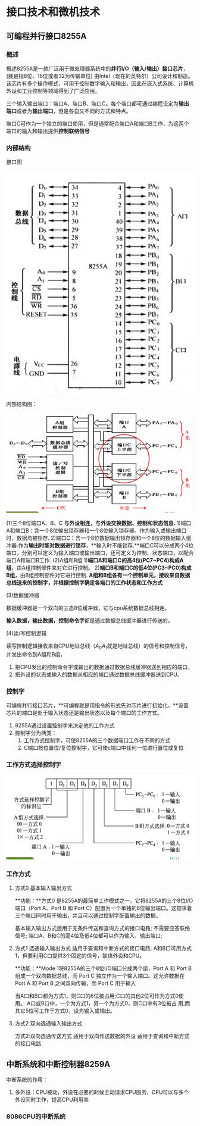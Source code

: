 # 接口技术和微机技术

## 可编程并行接口8255A

### 概述

概述8255A是一款广泛用于微处理器系统中的**并行I/O（输入/输出）接口芯片**，(就是指8位、16位或者32为传输单位) 由Intel（现在的英特尔）公司设计和制造。该芯片有多个操作模式，可用于控制数字输入和输出，因此在嵌入式系统、计算机外设和工业控制等领域得到了广泛应用。

三个输入输出端口：端口A、端口B、端口C。每个端口都可通过编程设定为**输出端口**或者为**输出端口**，但是各自又不同的方式和特点。

端口C可作为一个独立的端口使用，但是通常配合端口A和端口B工作，为这两个端口的输入和输出提供**控制联络信号**



### 内部结构

接口图

![image-20230920151456709](./接口技术和微机技术.assets/image-20230920151456709.png)

内部结构图：

![image-20230925200232132](./%E6%8E%A5%E5%8F%A3%E6%8A%80%E6%9C%AF%E5%92%8C%E5%BE%AE%E6%9C%BA%E6%8A%80%E6%9C%AF.assets/image-20230925200232132.png)

(1)三个8位端口A、B、C
**与外设相连，与外设交换数据、控制和状态信息.**
1)端口A和端口B：含一个8位输出锁存器和一个8位输入锁存器。作为输入或输出端口时，数据均被锁存.
2)端口C：含一个8位数据输出锁存器和一个8位的数据输入缓冲器.作为**输出时能对数据进行锁存**，**输入时不能锁存.**端口C可以分成两个4位端口，分别可以定义为输入端口或输出端口，还可定义为控制、状态端口，以配合端口A和端口B工作.
(2)A组和B组
1)**端口A和端口C的高4位(PC7~PC4)构成A组**，由A组控制部件来对它进行控制。
2)**端口B和端口C的低4位(PC3~PC0)构成B组**，由B组控制部件对它进行控制.
**A组和B组各有一个控制单元，接收来自数据总线送来的控制字，并根据控制字确定各端口的工作状态和工作方式**

(3)数据缓冲器

数据缓冲器是一个双向的三态8位缓冲器，它与cpu系统数据总线相连。

**输入数据，输出数据，控制命令字**都是通过数据总线缓冲器进行传送的。

(4)读/写控制逻辑

读写控制逻辑接收来自CPU地址总线（$A_0 A_1$就是地址总线）的信号和控制信号，并发出命令到A组和B组，

1. 把CPU发出的控制命令字或输出的数据通过数据总线缓冲器送到相应的端口，
2. 把外设的状态或输入的数据从相应的端口通过数据总线缓冲器送到CPU。

### 控制字

可编程并行接口芯片，**可编程就是用指令的形式先对芯片进行初始化，**设置芯片的端口是处于输入状态还是输出状态以及每个端口的工作方式。

1. 8255A通过设置控制字来决定他的工作方式
2. 控制字分为两类：
   1. 工作方式控制字，可使8255A的三个数据端口工作在不同的方式
   2. C端口按位置位/复位控制字，它可使c端口中任何一位进行置位或复位


### 工作方式选择控制字



![image-20230920154306127](./接口技术和微机技术.assets/image-20230920154306127.png)

### 工作方式

1. 方式0 基本输入输出方式

   **功能：**方式0 是8255A的最简单工作模式之一，它将8255A的三个8位I/O端口（Port A、Port B 和 Port C）配置为一个单独的8位输出端口。这意味着三个端口同时用于输出，并且可以通过控制字配置输出的数据。

   基本输入输出方式适用于无条件传送和查询方式的接口电路;
   不需要应答联络信号;
   端口A、B和C的高4位及低4位都可以作为输入、输出端口;

2. 方式1 选通输入输出方式
   适用于查询和中断方式的接口电路;
   A和B口可用方式1，但要利用C口提供3个固定的信号，联络外设和CPU。

   **功能：**Mode 1将8255A的三个8位I/O端口分成两个组，Port A 和 Port B 组成一个双向数据总线，而 Port C 独立作为一个输入端口。这允许数据在 Port A 和 Port B 之间双向传输，而 Port C 用于输入

   当A口和B口都为方式1，则C口的6位被占用;C口的其他2位可作为方式0使用。
   A口或B口中，一个为方式1，另一个为方式0，则C口中有3位被占
   用;而其它5位可工作于方式0，设为输入或输出。

3. 方式2 双向选通输入输出方式

   方式2:双向选通传送方式
   适用于双向传送数据的外设
   适用于查询和中断方式的接口电路

## 中断系统和中断控制器8259A

中断系统的作用：

1. 多外设：CPU被动，外设在必要的时候主动请求CPU服务，CPU可以与多个外设同时工作，提高CPU利用率

### 8086CPU的中断系统



